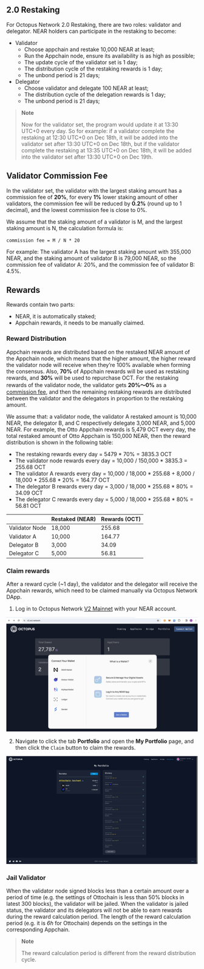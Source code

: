 ## 2.0 Restaking

For Octopus Network 2.0 Restaking, there are two roles: validator and delegator. NEAR holders can participate in the restaking to become:

* Validator
    - Choose appchain and restake 10,000 NEAR at least;
    - Run the Appchain node, ensure its availability is as high as possible;
    - The update cycle of the validator set is 1 day;
    - The distribution cycle of the restaking rewards is 1 day;
    - The unbond period is 21 days;
* Delegator
    - Choose validator and delegate 100 NEAR at least;
    - The distribution cycle of the delegation rewards is 1 day;
    - The unbond period is 21 days;

> **Note**
>
> Now for the validator set, the program would update it at 13:30 UTC+0 every day. So for example: if a validator complete the restaking at 12:30 UTC+0 on Dec 18th, it will be added into the validator set after 13:30 UTC+0 on Dec 18th, but if the validator complete the restaking at 13:35 UTC+0 on Dec 18th, it will be added into the validator set after 13:30 UTC+0 on Dec 19th.

## Validator Commission Fee

In the validator set, the validator with the largest staking amount has a commission fee of **20%**, for every **1%** lower staking amount of other validators, the commission fee will be reduced by **0.2%** (round up to 1 decimal), and the lowest commission fee is close to 0%.

We assume that the staking amount of a validator is M, and the largest staking amount is N, the calculation formula is: 

`commission fee = M / N * 20`

For example: The validator A has the largest staking amount with 355,000 NEAR, and the staking amount of validator B is 79,000 NEAR, so the commission fee of validator A: 20%, and the commission fee of validator B: 4.5%.

## Rewards

Rewards contain two parts:
* NEAR, it is automatically staked;
* Appchain rewards, it needs to be manually claimed.

### Reward Distribution

Appchain rewards are distributed based on the restaked NEAR amount of the Appchain node, which means that the higher amount, the higher reward the validator node will receive when they’re 100% available when forming the consensus. Also, **70%** of Appchain rewards will be used as restaking rewards, and **30%** will be used to repurchase OCT. For the restaking rewards of the validator node, the validator gets **20%～0%** as a [commission fee](#validator-commission-fee), and then the remaining restaking rewards are distributed between the validator and the delegators in proportion to the restaking amount.

We assume that: a validator node, the validator A restaked amount is 10,000 NEAR, the delegator B, and C respectively delegate 3,000 NEAR, and 5,000 NEAR. For example, the Otto Appchain rewards is 5,479 OCT every day, the total restaked amount of Otto Appchain is 150,000 NEAR, then the reward distribution is shown in the following table:

* The restaking rewards every day = 5479 * 70% = 3835.3 OCT
* The validator node rewards every day = 10,000 / 150,000 * 3835.3 = 255.68 OCT
* The validator A rewards every day = 10,000 / 18,000 * 255.68 + 8,000 / 18,000 * 255.68 * 20% = 164.77 OCT
* The delegator B rewards every day = 3,000 / 18,000 * 255.68 * 80% = 34.09 OCT
* The delegator C rewards every day = 5,000 / 18,000 * 255.68 * 80% = 56.81 OCT

|             | Restaked (NEAR) | Rewards (OCT) |
| ----------- | ------------ | ------------- |
| Validator Node | 18,000        | 255.68          |
| Validator A | 10,000        | 164.77          |
| Delegator B | 3,000         | 34.09            |
| Delegator C | 5,000         | 56.81            |

### Claim rewards

After a reward cycle (~1 day), the validator and the delegator will receive the Appchain rewards, which need to be claimed manually via Octopus Network DApp.

1. Log in to Octopus Network [V2 Mainnet](https://v2.oct.network) with your NEAR account.

![Connect wallet](../../images/maintain/v2/v2_connect_wallet.jpg)

2. Navigate to click the tab **Portfolio** and open the **My Portfolio** page, and then click the `Claim` button to claim the rewards.

![claim rewards](../../images/maintain/v2/v2_claim_rewards.jpg)

### Jail Validator

When the validator node signed blocks less than a certain amount over a period of time (e.g. the settings of Ottochain is less than 50% blocks in latest 300 blocks), the validator will be jailed. When the validator is jailed status, the validator and its delegators will not be able to earn rewards during the reward calculation period. The length of the reward calculation period (e.g. it is *6h* for Ottochain) depends on the settings in the corresponding Appchain.

> **Note**
>
> The reward calculation period is different from the reward distribution cycle.